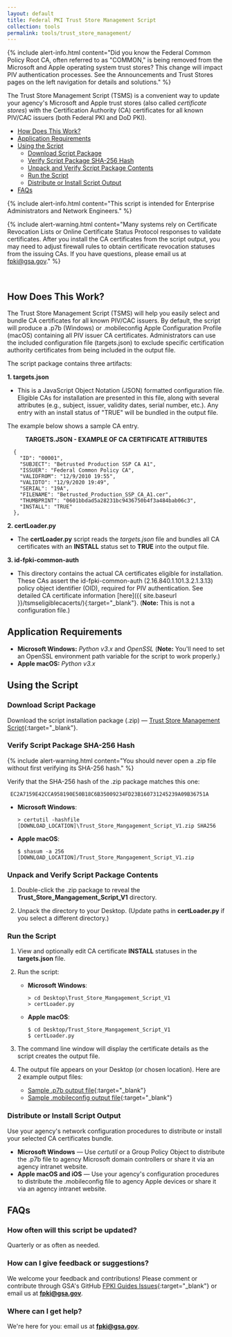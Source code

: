 ```yaml
---
layout: default 
title: Federal PKI Trust Store Management Script
collection: tools
permalink: tools/trust_store_management/
---
```


{% include alert-info.html content="Did you know the Federal Common Policy Root CA, often referred to as \"COMMON,\" is being removed from the Microsoft and Apple operating system trust stores? This change will impact PIV authentication processes. See the Announcements and Trust Stores pages on the left navigation for details and solutions." %} 

The Trust Store Management Script (TSMS) is a convenient way to update your agency's Microsoft and Apple trust stores (also called _certificate stores_) with the Certification Authority (CA) certificates for all known PIV/CAC issuers (both Federal PKI and DoD PKI). 

- [How Does This Work?](#how-does-this-work)
- [Application Requirements](#application-requirements)
- [Using the Script](#using-the-script)
     - [Download Script Package](#download-script-package)
     - [Verify Script Package SHA-256 Hash](#verify-script-package-sha-256-hash)
     - [Unpack and Verify Script Package Contents](#unpack-and-verify-script-package-contents)
     - [Run the Script](#run-the-script)
     - [Distribute or Install Script Output](#distribute-or-install-script-output)
- [FAQs](#faqs)

{% include alert-info.html content="This script is intended for Enterprise Administrators and Network Engineers." %}

{% include alert-warning.html content="Many systems rely on Certificate Revocation Lists or Online Certificate Status Protocol responses to validate certificates. After you install the CA certificates from the script output, you may need to adjust firewall rules to obtain certificate revocation statuses from the issuing CAs. If you have questions, please email us at fpki@gsa.gov." %}

<br>

## How Does This Work?
The Trust Store Management Script (TSMS) will help you easily select and bundle CA certificates for all known PIV/CAC issuers. By default, the script will produce a .p7b (Windows) or .mobileconfig Apple Configuration Profile (macOS) containing all PIV issuer CA certificates. Administrators can use the included configuration file (targets.json) to exclude specific certification authority certificates from being included in the output file. 

The script package contains three artifacts:

**1. targets.json**
* This is a JavaScript Object Notation (JSON) formatted configuration file. Eligible CAs for installation are presented in this file, along with several attributes (e.g., subject, issuer, validity dates, serial number, etc.). Any entry with an install status of "TRUE" will be bundled in the output file. 

The example below shows a sample CA entry.

<p align="center">
<b>
TARGETS.JSON - EXAMPLE OF CA CERTIFICATE ATTRIBUTES
</b>
</p>

```
  {
    "ID": "00001",
    "SUBJECT": "Betrusted Production SSP CA A1",
    "ISSUER": "Federal Common Policy CA",
    "VALIDFROM": "12/9/2010 19:55",
    "VALIDTO": "12/9/2020 19:49",
    "SERIAL": "19A",
    "FILENAME": "Betrusted_Production_SSP_CA_A1.cer",
    "THUMBPRINT": "0601bbdad5a28231bc9436750b4f3a484bab06c3",
    "INSTALL": "TRUE"
  },
```

**2. certLoader.py**
* The **certLoader.py** script reads the _targets.json_ file and bundles all CA certificates with an **INSTALL** status set to **TRUE** into the output file.


**3. id-fpki-common-auth** 
* This directory contains the actual CA certificates eligible for installation. These CAs assert the id-fpki-common-auth (2.16.840.1.101.3.2.1.3.13) policy object identifier (OID), required for PIV authentication. See detailed CA certificate information [here]({{ site.baseurl }}/tsmseligiblecacerts/){:target="_blank"}. (**Note:** This is not a configuration file.) 


## Application Requirements

* **Microsoft Windows:** _Python v3.x_ and _OpenSSL_ (**Note:** You'll need to set an OpenSSL environment path variable for the script to work properly.)<br> 
* **Apple macOS:** _Python v3.x_

## Using the Script 

### Download Script Package

Download the script installation package (.zip)&nbsp;&mdash;&nbsp;[Trust Store Management Script](../../tools/TSMS-V1/Trust_Store_Mangagement_Script_V1.zip){:target="_blank"}.

### Verify Script Package SHA-256 Hash

{% include alert-warning.html content="You should never open a .zip file without first verifying its SHA-256 hash." %} 

Verify that the SHA-256 hash of the .zip package matches this one:

   ```
    EC2A7159E42CCA958190E50B18C6B35009234FD23B160731245239A09B36751A
   ```

* **Microsoft Windows**:

    ```
    > certutil -hashfile [DOWNLOAD_LOCATION]\Trust_Store_Mangagement_Script_V1.zip SHA256
    ```
* **Apple macOS**:
    
    ```
    $ shasum -a 256 [DOWNLOAD_LOCATION]/Trust_Store_Mangagement_Script_V1.zip
    ```

### Unpack and Verify Script Package Contents

1. Double-click the .zip package to reveal the **Trust_Store_Mangagement_Script_V1** directory.

1. Unpack the directory to your Desktop. (Update paths in **certLoader.py** if you select a different directory.)

### Run the Script

1. View and optionally edit CA certificate **INSTALL** statuses in the **targets.json** file.

1. Run the script:

     - **Microsoft Windows**:

         ```
         > cd Desktop\Trust_Store_Mangagement_Script_V1
         > certLoader.py
         ```
     - **Apple macOS**:

         ```
         $ cd Desktop/Trust_Store_Mangagement_Script_V1
         $ certLoader.py
         ```
         
1. The command line window will display the certificate details as the script creates the output file.

1. The output file appears on your Desktop (or chosen location). Here are 2 example output files:

     * [Sample .p7b output file](../../tools/TSMS-V1/sample-tsmt-output.p7b){:target="_blank"}
     * [Sample .mobileconfig output file](../../tools/TSMS-V1/sample-tsmt-output.mobileconfig){:target="_blank"}

### Distribute or Install Script Output         
Use your agency's network configuration procedures to distribute or install your selected CA certificates bundle.

- **Microsoft Windows**&nbsp;&mdash;&nbsp;Use _certutil_ or a Group Policy Object to distribute the .p7b file to agency Microsoft domain controllers or share it via an agency intranet website.                     
- **Apple macOS and iOS**&nbsp;&mdash;&nbsp;Use your agency's configuration procedures to distribute the .mobileconfig file to agency Apple devices or share it via an agency intranet website. 

## FAQs

### How often will this script be updated?

Quarterly or as often as needed. 

### How can I give feedback or suggestions?

We welcome your feedback and contributions! Please comment or contribute through GSA's GitHub [FPKI Guides Issues](https://github.com/GSA/fpki-guides/issues){:target="_blank"} or email us at **fpki@gsa.gov**.

### Where can I get help?

We're here for you: email us at **fpki@gsa.gov**.
